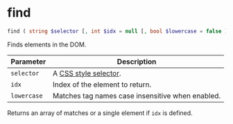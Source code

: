 # find

```php
find ( string $selector [, int $idx = null [, bool $lowercase = false ]] ) : mixed
```

Finds elements in the DOM.

| Parameter     | Description
| ---------     | -----------
| `selector`    | A [CSS style selector](/src/manual/selectors).
| `idx`         | Index of the element to return.
| `lowercase`   | Matches tag names case insensitive when enabled.

Returns an array of matches or a single element if `idx` is defined.